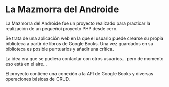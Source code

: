 # La Mazmorra del Androide
La Mazmorra del Androide fue un proyecto realizado para practicar la realización de un pequeñoi proyecto PHP desde cero.

Se trata de una aplicación web en la que el usuario puede crearse su propia biblioteca a partir de libros de Google Books. 
Una vez guardados en su biblioteca es posible puntuarlos y añadir una crítica.

La idea era que se pudiera contactar con otros usuarios... pero de momento eso está en el aire...

El proyecto contiene una conexión a la API de Google Books y diversas operaciones básicas de CRUD.
